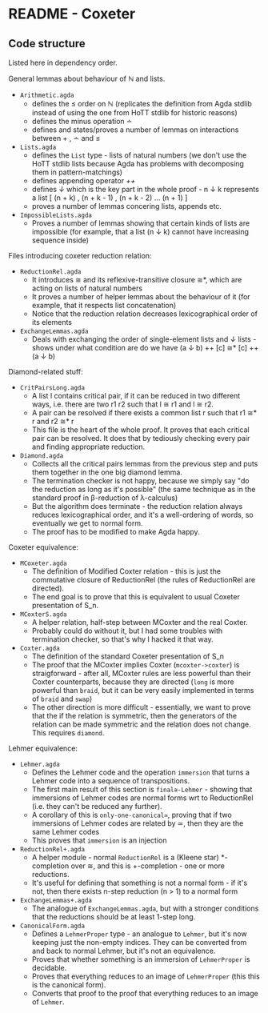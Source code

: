 # README - Coxeter

## Code structure

Listed here in dependency order.  

General lemmas about behaviour of ℕ and lists.
  - `Arithmetic.agda` 
    - defines the ≤ order on ℕ (replicates the definition from Agda stdlib instead of using the one from HoTT stdlib for historic reasons)
    - defines the minus operation ∸
    - defines and states/proves a number of lemmas on interactions between + , ∸ and ≤
  - `Lists.agda`
    - defines the `List` type - lists of natural numbers (we don't use the HoTT stdlib lists because Agda has problems with decomposing them in pattern-matchings)
    - defines appending operator _++_
    - defines _↓_ which is the key part in the whole proof - n ↓ k represents a list [ (n + k) , (n + k - 1) , (n + k - 2) ... (n + 1) ]
    - proves a number of lemmas concering lists, appends etc.
  - `ImpossibleLists.agda`
    - Proves a number of lemmas showing that certain kinds of lists are impossible (for example, that a list (n ↓ k) cannot have increasing sequence inside)

Files introducing coxeter reduction relation:
  - `ReductionRel.agda`
    - It introduces ≅ and its reflexive-transitive closure ≅*, which are acting on lists of natural numbers
    - It proves a number of helper lemmas about the behaviour of it (for example, that it respects list concatenation)
    - Notice that the reduction relation decreases lexicographical order of its elements
  - `ExchangeLemmas.agda`
    - Deals with exchanging the order of single-element lists and _↓_ lists - shows under what condition are do we have (a ↓ b) ++ [c] ≅* [c] ++ (a ↓ b)

Diamond-related stuff:
  - `CritPairsLong.agda`
    - A list l contains critical pair, if it can be reduced in two different ways, i.e. there are two r1 r2 such that l ≅ r1 and l ≅ r2.
    - A pair can be resolved if there exists a common list r such that r1 ≅* r and r2 ≅* r
    - This file is the heart of the whole proof. It proves that each critical pair can be resolved. It does that by tediously checking every pair and finding appropriate reduction.
  - `Diamond.agda`
    - Collects all the critical pairs lemmas from the previous step and puts them together in the one big diamond lemma.
    - The termination checker is not happy, because we simply say "do the reduction as long as it's possible" (the same technique as in the standard proof in β-reduction of λ-calculus)
    - But the algorithm does terminate - the reduction relation always reduces lexicographical order, and it's a well-ordering of words, so eventually we get to normal form.
    - The proof has to be modified to make Agda happy.

Coxeter equivalence:
  - `MCoxeter.agda`
    - The definition of Modified Coxter relation - this is just the commutative closure of ReductionRel (the rules of ReductionRel are directed).
    - The end goal is to prove that this is equivalent to usual Coxeter presentation of S_n.
  - `MCoxterS.agda`
    - A helper relation, half-step between MCoxter and the real Coxter.
    - Probably could do without it, but I had some troubles with termination checker, so that's why I hacked it that way.
  - `Coxter.agda`
    - The definition of the standard Coxeter presentation of S_n
    - The proof that the MCoxter implies Coxter (`mcoxter->coxter`) is straigforward - after all, MCoxter rules are less powerful than their Coxter counterparts, because they are directed (`long` is more powerful than `braid`, but it can be very easily implemented in terms of `braid` and `swap`)
    - The other direction is more difficult - essentially, we want to prove that the if the relation is symmetric, then the generators of the relation can be made symmetric and the relation does not change. This requires `diamond`.

Lehmer equivalence:
  - `Lehmer.agda`
    - Defines the Lehmer code and the operation `immersion` that turns a Lehmer code into a sequence of transpositions.
    - The first main result of this section is `final≅-Lehmer` - showing that immersions of Lehmer codes are normal forms wrt to ReductionRel (i.e. they can't be reduced any further).
    - A corollary of this is `only-one-canonical≃`, proving that if two immersions of Lehmer codes are related by ≃, then they are the same Lehmer codes 
    - This proves that `immersion` is an injection
  - `ReductionRel+.agda`
    - A helper module - normal `ReductionRel` is a (Kleene star) *-completion over ≅, and this is +-completion - one or more reductions. 
    - It's useful for defining that something is not a normal form - if it's not, then there exists n-step reduction (n > 1) to a normal form
  - `ExchangeLemmas+.agda`
    - The analogue of `ExchangeLemmas.agda`, but with a stronger conditions that the reductions should be at least 1-step long.
  - `CanonicalForm.agda`
    - Defines a `LehmerProper` type - an analogue to `Lehmer`, but it's now keeping just the non-empty indices. They can be converted from and back to normal Lehmer, but it's not an equivalence.
    - Proves that whether something is an immersion of `LehmerProper` is decidable.
    - Proves that everything reduces to an image of `LehmerProper` (this this is the canonical form).
    - Converts that proof to the proof that everything reduces to an image of `Lehmer`.
